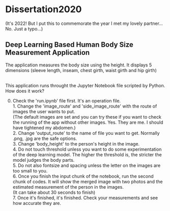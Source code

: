 # Dissertation2020
(It's 2022! But I put this to commemorate the year I met my lovely partner... No. Just a typo...)

## Deep Learning Based Human Body Size Measurement Application
The application measures the body size using the height. It displays 5 dimensions (sleeve length, inseam, chest girth, waist girth and hip girth)

<br>This application runs throught the Jupyter Notebook file scripted by Python. How does it work? 

0. Check the 'run.ipynb' file first. It's an operation file.
<br>1. Change the 'image_route' and 'side_image_route' with the route of images the user wants to put. <br>
(The default images are set and you can try these if you want to check the running of the app without other images. Yes. They are me. I should have tightened my abdomen.) 
<br>2. Change 'output_route' to the name of file you want to get. Normally .png, .jpg are the safe options.
<br>3. Change 'body_height' to the person's height in the image.
<br>4. Do not touch threshold unless you want to do some experimentation of the deep learning model. The higher the threshold is, the stricter the model judges the body parts.
<br>5. Do not also fontsize and spacing unless the letter on the images are too small to you.
<br>6. Once you finish the input chunk of the notebook, run the second chunk of codes. It will show the merged image with two photos and the estimated measurement of the person in the images.
<br>(It can take about 30 seconds to finish)
<br>7. Once it's finished, it's finished. Check your measurements and see how accurate they are.


